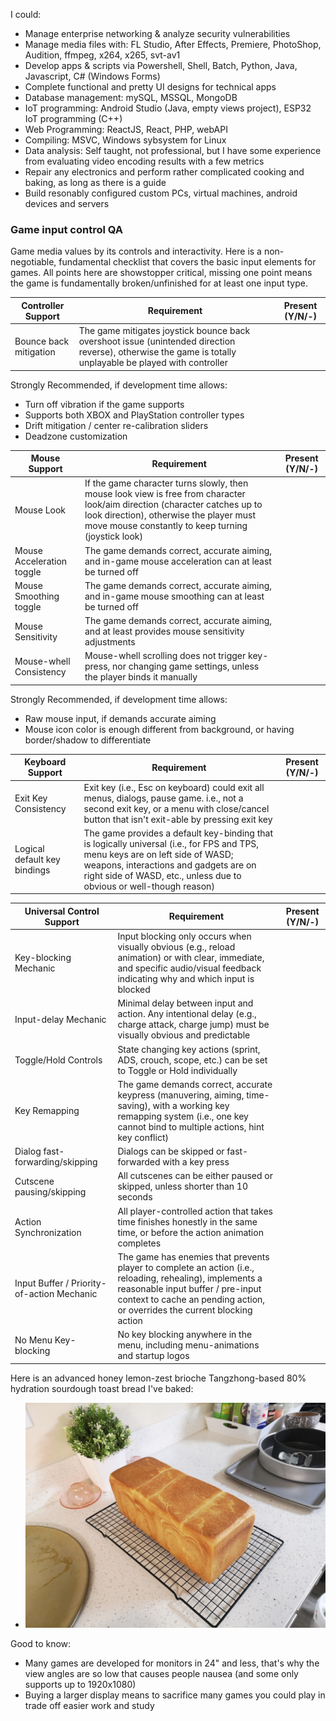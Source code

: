 I could:
- Manage enterprise networking & analyze security vulnerabilities
- Manage media files with: FL Studio, After Effects, Premiere, PhotoShop, Audition, ffmpeg, x264, x265, svt-av1
- Develop apps & scripts via Powershell, Shell, Batch, Python, Java, Javascript, C# (Windows Forms)
- Complete functional and pretty UI designs for technical apps
- Database management: mySQL, MSSQL, MongoDB
- IoT programming: Android Studio (Java, empty views project), ESP32 IoT programming (C++)
- Web Programming: ReactJS, React, PHP, webAPI
- Compiling: MSVC, Windows sybsystem for Linux
- Data analysis: Self taught, not professional, but I have some experience from evaluating video encoding results with a few metrics
- Repair any electronics and perform rather complicated cooking and baking, as long as there is a guide
- Build resonably configured custom PCs, virtual machines, android devices and servers

### Game input control QA

Game media values by its controls and interactivity. Here is a non-negotiable, fundamental checklist that covers the basic input elements for games.
All points here are showstopper critical, missing one point means the game is fundamentally broken/unfinished for at least one input type.

| Controller Support        | Requirement                                                                                                                                                | Present (Y/N/-) |
|---------------------------|------------------------------------------------------------------------------------------------------------------------------------------------------------|-----------------|
| Bounce back mitigation    | The game mitigates joystick bounce back overshoot issue (unintended direction reverse), otherwise the game is totally unplayable be played with controller |                 |

Strongly Recommended, if development time allows:
- Turn off vibration if the game supports
- Supports both XBOX and PlayStation controller types
- Drift mitigation / center re-calibration sliders
- Deadzone customization

| Mouse Support             | Requirement                                                                                                                                                                                                                  | Present (Y/N/-) |
|---------------------------|------------------------------------------------------------------------------------------------------------------------------------------------------------------------------------------------------------------------------|-----------------|
| Mouse Look                | If the game character turns slowly, then mouse look view is free from character look/aim direction (character catches up to look direction), otherwise the player must move mouse constantly to keep turning (joystick look) |                 |
| Mouse Acceleration toggle | The game demands correct, accurate aiming, and in-game mouse acceleration can at least be turned off                                                                                                                         |                 |
| Mouse Smoothing toggle    | The game demands correct, accurate aiming, and in-game mouse smoothing can at least be turned off                                                                                                                            |                 |
| Mouse Sensitivity         | The game demands correct, accurate aiming, and at least provides mouse sensitivity adjustments                                                                                                                               |                 |
| Mouse-whell Consistency   | Mouse-whell scrolling does not trigger key-press, nor changing game settings, unless the player binds it manually                                                                                                            |                 |

Strongly Recommended, if development time allows:
- Raw mouse input, if demands accurate aiming
- Mouse icon color is enough different from background, or having border/shadow to differentiate

| Keyboard Support             | Requirement                                                                                                                                                                                                                                     | Present (Y/N/-) |
|------------------------------|-------------------------------------------------------------------------------------------------------------------------------------------------------------------------------------------------------------------------------------------------|-----------------|
| Exit Key Consistency         | Exit key (i.e., Esc on keyboard) could exit all menus, dialogs, pause game. i.e., not a second exit key, or a menu with close/cancel button that isn't exit-able by pressing exit key                                                           |                 |
| Logical default key bindings | The game provides a default key-binding that is logically universal (i.e., for FPS and TPS, menu keys are on left side of WASD; weapons, interactions and gadgets are on right side of WASD, etc., unless due to obvious or well-though reason) |                 |

| Universal Control Support                  | Requirement                                                                                                                                                                                                                 | Present (Y/N/-) |
|--------------------------------------------|---------------------------------------------------------------------------------------------------------------------------------------------------------------------------------------------------------------------------- |-----------------|
| Key-blocking Mechanic                      | Input blocking only occurs when visually obvious (e.g., reload animation) or with clear, immediate, and specific audio/visual feedback indicating why and which input is blocked                                            |                 |
| Input-delay Mechanic                       | Minimal delay between input and action. Any intentional delay (e.g., charge attack, charge jump) must be visually obvious and predictable                                                                                   |                 |
| Toggle/Hold Controls                       | State changing key actions (sprint, ADS, crouch, scope, etc.) can be set to Toggle or Hold individually                                                                                                                     |                 |
| Key Remapping                              | The game demands correct, accurate keypress (manuvering, aiming, time-saving), with a working key remapping system (i.e., one key cannot bind to multiple actions, hint key conflict)                                       |                 |
| Dialog fast-forwarding/skipping            | Dialogs can be skipped or fast-forwarded with a key press                                                                                                                                                                   |                 |
| Cutscene pausing/skipping                  | All cutscenes can be either paused or skipped, unless shorter than 10 seconds                                                                                                                                               |                 |
| Action Synchronization                     | All player-controlled action that takes time finishes honestly in the same time, or before the action animation completes                                                                                                   |                 |
| Input Buffer / Priority-of-action Mechanic | The game has enemies that prevents player to complete an action (i.e., reloading, rehealing), implements a reasonable input buffer / pre-input context to cache an pending action, or overrides the current blocking action |                 |
| No Menu Key-blocking                       | No key blocking anywhere in the menu, including menu-animations and startup logos                                                                                                                                           |                 |

Here is an advanced honey lemon-zest brioche Tangzhong-based 80% hydration sourdough toast bread I've baked:
- <img src="toastbread.jpg" width=600em alt="advanced honey lemon-zest brioche Tangzhong-based 80% hydration sourdough toast">

Good to know:
- Many games are developed for monitors in 24" and less, that's why the view angles are so low that causes people nausea (and some only supports up to 1920x1080)
- Buying a larger display means to sacrifice many games you could play in trade off easier work and study
